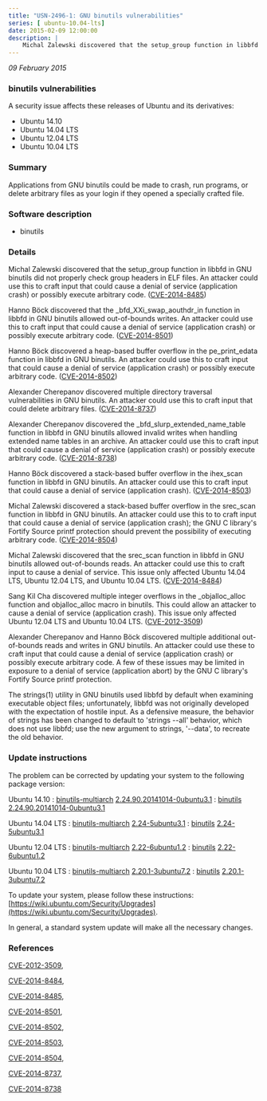 ```yaml
---
title: "USN-2496-1: GNU binutils vulnerabilities"
series: [ ubuntu-10.04-lts]
date: 2015-02-09 12:00:00
description: |
    Michal Zalewski discovered that the setup_group function in libbfd in GNU binutils did not properly check group headers in ELF files. An attacker could use this to craft input that could cause a denial of service (application crash) or possibly execute arbitrary code. ([CVE-2014-8485](http://people.ubuntu.com/~ubuntu-security/cve/CVE-2014-8485))
--- 
```

 
 

*09 February 2015*

### binutils vulnerabilities

A security issue affects these releases of Ubuntu and its derivatives:

* Ubuntu 14.10
* Ubuntu 14.04 LTS
* Ubuntu 12.04 LTS
* Ubuntu 10.04 LTS

### Summary

Applications from GNU binutils could be made to crash, run programs, or delete arbitrary files as your login if they opened a specially
crafted file.

### Software description

* binutils 

### Details

Michal Zalewski discovered that the setup_group function in libbfd in GNU binutils did not properly check group headers in ELF files. An attacker could use this to craft input that could cause a denial of service (application crash) or possibly execute arbitrary code. ([CVE-2014-8485](http://people.ubuntu.com/~ubuntu-security/cve/CVE-2014-8485))

Hanno Böck discovered that the _bfd_XXi_swap_aouthdr_in function in libbfd in GNU binutils allowed out-of-bounds writes. An attacker could use this to craft input that could cause a denial of service (application crash) or possibly execute arbitrary code. ([CVE-2014-8501](http://people.ubuntu.com/~ubuntu-security/cve/CVE-2014-8501))

Hanno Böck discovered a heap-based buffer overflow in the pe_print_edata function in libbfd in GNU binutils. An attacker could use this to craft input that could cause a denial of service (application crash) or possibly execute arbitrary code. ([CVE-2014-8502](http://people.ubuntu.com/~ubuntu-security/cve/CVE-2014-8502))

Alexander Cherepanov discovered multiple directory traversal vulnerabilities in GNU binutils. An attacker could use this to craft input that could delete arbitrary files. ([CVE-2014-8737](http://people.ubuntu.com/~ubuntu-security/cve/CVE-2014-8737))

Alexander Cherepanov discovered the _bfd_slurp_extended_name_table function in libbfd in GNU binutils allowed invalid writes when handling extended name tables in an archive. An attacker could use this to craft input that could cause a denial of service (application crash) or possibly execute arbitrary code. ([CVE-2014-8738](http://people.ubuntu.com/~ubuntu-security/cve/CVE-2014-8738))

Hanno Böck discovered a stack-based buffer overflow in the ihex_scan function in libbfd in GNU binutils. An attacker could use this to craft input that could cause a denial of service (application crash). ([CVE-2014-8503](http://people.ubuntu.com/~ubuntu-security/cve/CVE-2014-8503))

Michal Zalewski discovered a stack-based buffer overflow in the srec_scan function in libbfd in GNU binutils. An attacker could use this to to craft input that could cause a denial of service (application crash); the GNU C library&#39;s Fortify Source printf protection should prevent the possibility of executing arbitrary code. ([CVE-2014-8504](http://people.ubuntu.com/~ubuntu-security/cve/CVE-2014-8504))

Michal Zalewski discovered that the srec_scan function in libbfd in GNU binutils allowed out-of-bounds reads. An attacker could use this to craft input to cause a denial of service. This issue only affected Ubuntu 14.04 LTS, Ubuntu 12.04 LTS, and Ubuntu 10.04 LTS. ([CVE-2014-8484](http://people.ubuntu.com/~ubuntu-security/cve/CVE-2014-8484))

Sang Kil Cha discovered multiple integer overflows in the _objalloc_alloc function and objalloc_alloc macro in binutils. This could allow an attacker to cause a denial of service (application crash). This issue only affected Ubuntu 12.04 LTS and Ubuntu 10.04 LTS. ([CVE-2012-3509](http://people.ubuntu.com/~ubuntu-security/cve/CVE-2012-3509))

Alexander Cherepanov and Hanno Böck discovered multiple additional out-of-bounds reads and writes in GNU binutils. An attacker could use these to craft input that could cause a denial of service (application crash) or possibly execute arbitrary code. A few of these issues may be limited in exposure to a denial of service (application abort) by the GNU C library&#39;s Fortify Source printf protection.

The strings(1) utility in GNU binutils used libbfd by default when examining executable object files; unfortunately, libbfd was not originally developed with the expectation of hostile input. As a defensive measure, the behavior of strings has been changed to default to &#39;strings --all&#39; behavior, which does not use libbfd; use the new argument to strings, &#39;--data&#39;, to recreate the old behavior. 

### Update instructions

The problem can be corrected by updating your system to the following package version:

Ubuntu 14.10
 : [binutils-multiarch](https://launchpad.net/ubuntu/+source/binutils) <span> [2.24.90.20141014-0ubuntu3.1](https://launchpad.net/ubuntu/+source/binutils/2.24.90.20141014-0ubuntu3.1) </span> 
 : [binutils](https://launchpad.net/ubuntu/+source/binutils) <span> [2.24.90.20141014-0ubuntu3.1](https://launchpad.net/ubuntu/+source/binutils/2.24.90.20141014-0ubuntu3.1) </span> 

Ubuntu 14.04 LTS
 : [binutils-multiarch](https://launchpad.net/ubuntu/+source/binutils) <span> [2.24-5ubuntu3.1](https://launchpad.net/ubuntu/+source/binutils/2.24-5ubuntu3.1) </span> 
 : [binutils](https://launchpad.net/ubuntu/+source/binutils) <span> [2.24-5ubuntu3.1](https://launchpad.net/ubuntu/+source/binutils/2.24-5ubuntu3.1) </span> 

Ubuntu 12.04 LTS
 : [binutils-multiarch](https://launchpad.net/ubuntu/+source/binutils) <span> [2.22-6ubuntu1.2](https://launchpad.net/ubuntu/+source/binutils/2.22-6ubuntu1.2) </span> 
 : [binutils](https://launchpad.net/ubuntu/+source/binutils) <span> [2.22-6ubuntu1.2](https://launchpad.net/ubuntu/+source/binutils/2.22-6ubuntu1.2) </span> 

Ubuntu 10.04 LTS
 : [binutils-multiarch](https://launchpad.net/ubuntu/+source/binutils) <span> [2.20.1-3ubuntu7.2](https://launchpad.net/ubuntu/+source/binutils/2.20.1-3ubuntu7.2) </span> 
 : [binutils](https://launchpad.net/ubuntu/+source/binutils) <span> [2.20.1-3ubuntu7.2](https://launchpad.net/ubuntu/+source/binutils/2.20.1-3ubuntu7.2) </span> 

To update your system, please follow these instructions: [https://wiki.ubuntu.com/Security/Upgrades](https://wiki.ubuntu.com/Security/Upgrades).

In general, a standard system update will make all the necessary changes. 

### References

 
 [CVE-2012-3509](http://people.ubuntu.com/~ubuntu-security/cve/CVE-2012-3509), 

 [CVE-2014-8484](http://people.ubuntu.com/~ubuntu-security/cve/CVE-2014-8484), 

 [CVE-2014-8485](http://people.ubuntu.com/~ubuntu-security/cve/CVE-2014-8485), 

 [CVE-2014-8501](http://people.ubuntu.com/~ubuntu-security/cve/CVE-2014-8501), 

 [CVE-2014-8502](http://people.ubuntu.com/~ubuntu-security/cve/CVE-2014-8502), 

 [CVE-2014-8503](http://people.ubuntu.com/~ubuntu-security/cve/CVE-2014-8503), 

 [CVE-2014-8504](http://people.ubuntu.com/~ubuntu-security/cve/CVE-2014-8504), 

 [CVE-2014-8737](http://people.ubuntu.com/~ubuntu-security/cve/CVE-2014-8737), 

 [CVE-2014-8738](http://people.ubuntu.com/~ubuntu-security/cve/CVE-2014-8738)
 

